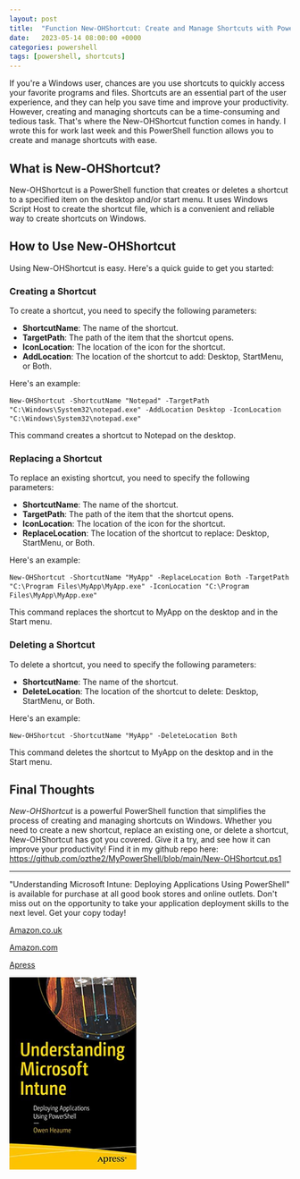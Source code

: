 ```yaml
---
layout: post
title:  "Function New-OHShortcut: Create and Manage Shortcuts with PowerShell"
date:   2023-05-14 08:00:00 +0000
categories: powershell
tags: [powershell, shortcuts]
---
```



If you're a Windows user, chances are you use shortcuts to quickly access your favorite programs and files. Shortcuts are an essential part of the user experience, and they can help you save time and improve your productivity. However, creating and managing shortcuts can be a time-consuming and tedious task. That's where the New-OHShortcut function comes in handy. I wrote this for work last week and this PowerShell function allows you to create and manage shortcuts with ease.

## What is New-OHShortcut?

New-OHShortcut is a PowerShell function that creates or deletes a shortcut to a specified item on the desktop and/or start menu. It uses Windows Script Host to create the shortcut file, which is a convenient and reliable way to create shortcuts on Windows.

## How to Use New-OHShortcut

Using New-OHShortcut is easy. Here's a quick guide to get you started:

### Creating a Shortcut

To create a shortcut, you need to specify the following parameters:

- **ShortcutName**: The name of the shortcut.
- **TargetPath**: The path of the item that the shortcut opens.
- **IconLocation**: The location of the icon for the shortcut.
- **AddLocation**: The location of the shortcut to add: Desktop, StartMenu, or Both.

Here's an example:
```
New-OHShortcut -ShortcutName "Notepad" -TargetPath "C:\Windows\System32\notepad.exe" -AddLocation Desktop -IconLocation "C:\Windows\System32\notepad.exe"
```

This command creates a shortcut to Notepad on the desktop.

### Replacing a Shortcut

To replace an existing shortcut, you need to specify the following parameters:

- **ShortcutName**: The name of the shortcut.
- **TargetPath**: The path of the item that the shortcut opens.
- **IconLocation**: The location of the icon for the shortcut.
- **ReplaceLocation**: The location of the shortcut to replace: Desktop, StartMenu, or Both.

Here's an example:
```
New-OHShortcut -ShortcutName "MyApp" -ReplaceLocation Both -TargetPath "C:\Program Files\MyApp\MyApp.exe" -IconLocation "C:\Program Files\MyApp\MyApp.exe"
```
This command replaces the shortcut to MyApp on the desktop and in the Start menu.

### Deleting a Shortcut

To delete a shortcut, you need to specify the following parameters:

- **ShortcutName**: The name of the shortcut.
- **DeleteLocation**: The location of the shortcut to delete: Desktop, StartMenu, or Both.

Here's an example:
```
New-OHShortcut -ShortcutName "MyApp" -DeleteLocation Both
```
This command deletes the shortcut to MyApp on the desktop and in the Start menu.

## Final Thoughts

*New-OHShortcut* is a powerful PowerShell function that simplifies the process of creating and managing shortcuts on Windows. Whether you need to create a new shortcut, replace an existing one, or delete a shortcut, New-OHShortcut has got you covered. Give it a try, and see how it can improve your productivity! Find it in my github repo here: https://github.com/ozthe2/MyPowerShell/blob/main/New-OHShortcut.ps1

---


"Understanding Microsoft Intune: Deploying Applications Using PowerShell" is available for purchase at all good book stores and online outlets. Don't miss out on the opportunity to take your application deployment skills to the next level. Get your copy today!

[Amazon.co.uk](https://www.amazon.co.uk/Understanding-Microsoft-Intune-Applications-PowerShell/dp/1484288491/ref=asc_df_1484288491/?tag=googshopuk-21&linkCode=df0&hvadid=606535180727&hvpos=&hvnetw=g&hvrand=12156935864725452536&hvpone=&hvptwo=&hvqmt=&hvdev=c&hvdvcmdl=&hvlocint=&hvlocphy=9045778&hvtargid=pla-1897625803371&psc=1&th=1&psc=1)

[Amazon.com](https://www.amazon.com/Understanding-Microsoft-Intune-Applications-PowerShell/dp/1484288491/ref=sr_1_1?crid=2K98Q1E7TIKLJ&keywords=understanding+intune&qid=1682103272&sprefix=understanding+intune%2Caps%2C157&sr=8-1)

[Apress](https://link.springer.com/book/10.1007/978-1-4842-8850-4?source=shoppingads&locale=en-gb&gclid=CjwKCAjw6IiiBhAOEiwALNqncSKm2i93L3ZU_g23RICE6TxylXFk6HPq6YS6HLgsqr_vtCFbzQJMORoCFXUQAvD_BwE)


![](/assets/images/Apress_Intune.png)
